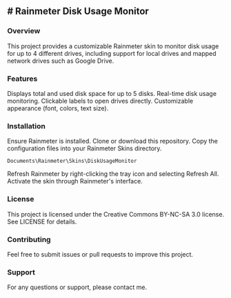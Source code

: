 ## # Rainmeter Disk Usage Monitor

### Overview

This project provides a customizable Rainmeter skin to monitor disk usage for up to 4 different drives, including support for local drives and mapped network drives such as Google Drive.

### Features

Displays total and used disk space for up to 5 disks.
Real-time disk usage monitoring.
Clickable labels to open drives directly.
Customizable appearance (font, colors, text size).

### Installation

Ensure Rainmeter is installed.
Clone or download this repository.
Copy the configuration files into your Rainmeter Skins directory.

`Documents\Rainmeter\Skins\DiskUsageMonitor`

Refresh Rainmeter by right-clicking the tray icon and selecting Refresh All.
Activate the skin through Rainmeter's interface.

### License

This project is licensed under the Creative Commons BY-NC-SA 3.0 license. See LICENSE for details.

### Contributing

Feel free to submit issues or pull requests to improve this project.

### Support

For any questions or support, please contact me.
